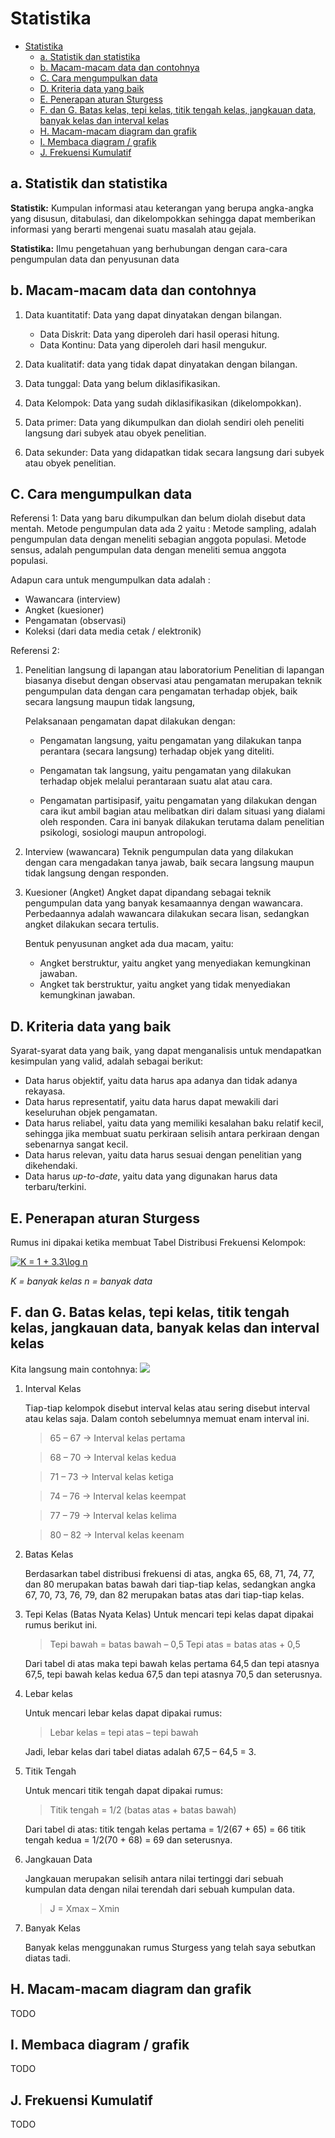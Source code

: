 # Statistika

- [Statistika](#statistika)
  - [a. Statistik dan statistika](#a-statistik-dan-statistika)
  - [b. Macam-macam data dan contohnya](#b-macam-macam-data-dan-contohnya)
  - [C. Cara mengumpulkan data](#c-cara-mengumpulkan-data)
  - [D. Kriteria data yang baik](#d-kriteria-data-yang-baik)
  - [E. Penerapan aturan Sturgess](#e-penerapan-aturan-sturgess)
  - [F. dan G. Batas kelas, tepi kelas, titik tengah kelas, jangkauan data, banyak kelas dan interval kelas](#f-dan-g-batas-kelas-tepi-kelas-titik-tengah-kelas-jangkauan-data-banyak-kelas-dan-interval-kelas)
  - [H. Macam-macam diagram dan grafik](#h-macam-macam-diagram-dan-grafik)
  - [I. Membaca diagram / grafik](#i-membaca-diagram--grafik)
  - [J. Frekuensi Kumulatif](#j-frekuensi-kumulatif)

## a. Statistik dan statistika

**Statistik:** Kumpulan informasi atau keterangan yang berupa angka-angka yang disusun, ditabulasi, dan dikelompokkan sehingga dapat memberikan informasi yang berarti mengenai suatu masalah atau gejala.

**Statistika:** Ilmu pengetahuan yang berhubungan dengan cara-cara pengumpulan data dan penyusunan data

## b. Macam-macam data dan contohnya

1. Data kuantitatif: Data yang dapat dinyatakan dengan bilangan.
   - Data Diskrit: Data yang diperoleh dari hasil operasi hitung.
   - Data Kontinu: Data yang diperoleh dari hasil mengukur.

2. Data kualitatif: data yang tidak dapat dinyatakan dengan bilangan.

3. Data tunggal: Data yang belum diklasifikasikan.
   
4. Data Kelompok: Data yang sudah diklasifikasikan (dikelompokkan).

5. Data primer: Data yang dikumpulkan dan diolah sendiri oleh peneliti langsung dari subyek atau obyek penelitian.

6. Data sekunder: Data yang didapatkan tidak secara langsung dari subyek atau obyek penelitian.

## C. Cara mengumpulkan data

Referensi 1:
Data yang baru dikumpulkan dan belum diolah disebut data mentah.
Metode pengumpulan data ada 2 yaitu :
Metode sampling, adalah pengumpulan data dengan meneliti sebagian anggota populasi.
Metode sensus, adalah pengumpulan data dengan meneliti semua anggota populasi.

Adapun cara untuk mengumpulkan data adalah :
- Wawancara (interview)
- Angket (kuesioner)
- Pengamatan (observasi)
- Koleksi (dari data media cetak / elektronik)

Referensi 2:
1. Penelitian langsung di lapangan atau laboratorium
   Penelitian di lapangan biasanya disebut dengan observasi atau pengamatan merupakan teknik pengumpulan data dengan cara pengamatan terhadap objek, baik secara langsung maupun tidak langsung,

   Pelaksanaan pengamatan dapat dilakukan dengan:
   - Pengamatan langsung, yaitu pengamatan yang dilakukan tanpa perantara (secara langsung) terhadap objek yang diteliti.
   
   - Pengamatan tak langsung, yaitu pengamatan yang dilakukan terhadap objek melalui perantaraan suatu alat atau cara.
   
   - Pengamatan partisipasif, yaitu pengamatan yang dilakukan dengan cara ikut ambil bagian atau melibatkan diri dalam situasi yang dialami oleh responden. Cara ini banyak dilakukan terutama dalam penelitian psikologi, sosiologi maupun antropologi.

2. Interview (wawancara)
   Teknik pengumpulan data yang dilakukan dengan cara mengadakan tanya jawab, baik secara langsung maupun tidak langsung dengan responden.

3. Kuesioner (Angket)
    Angket dapat dipandang sebagai teknik pengumpulan data yang banyak kesamaannya dengan wawancara. Perbedaannya adalah wawancara dilakukan secara lisan, sedangkan angket dilakukan secara tertulis.

    Bentuk penyusunan angket ada dua macam, yaitu:
   - Angket berstruktur, yaitu angket yang menyediakan kemungkinan jawaban.
   - Angket tak berstruktur, yaitu angket yang tidak menyediakan kemungkinan jawaban.

## D. Kriteria data yang baik

Syarat-syarat data yang baik, yang dapat menganalisis untuk mendapatkan kesimpulan yang valid, adalah sebagai berikut:
- Data harus objektif, yaitu data harus apa adanya dan tidak adanya rekayasa.
- Data harus representatif, yaitu data harus dapat mewakili dari keseluruhan objek pengamatan.
- Data harus reliabel, yaitu data yang memiliki kesalahan baku relatif kecil, sehingga jika membuat suatu perkiraan selisih antara perkiraan dengan sebenarnya sangat kecil.
- Data harus relevan, yaitu data harus sesuai dengan penelitian yang dikehendaki.
- Data harus *up-to-date*, yaitu data yang digunakan harus data terbaru/terkini.

## E. Penerapan aturan Sturgess

Rumus ini dipakai ketika membuat Tabel Distribusi Frekuensi Kelompok:

<a href="https://www.codecogs.com/eqnedit.php?latex=K&space;=&space;1&space;&plus;&space;3.3\log&space;n" target="_blank"><img src="https://latex.codecogs.com/gif.latex?K&space;=&space;1&space;&plus;&space;3.3\log&space;n" title="K = 1 + 3.3\log n" /></a>

*K = banyak kelas*
*n = banyak data*

## F. dan G. Batas kelas, tepi kelas, titik tengah kelas, jangkauan data, banyak kelas dan interval kelas

Kita langsung main contohnya:
![](https://4.bp.blogspot.com/_ijRvv-brogg/TUwc_wKuxcI/AAAAAAAAADo/nqk7cJuTt6U/s400/tabel%2Bdistribusi%2Bfrekuensi.JPG)

1. Interval Kelas

    Tiap-tiap kelompok disebut interval kelas atau sering disebut interval atau kelas saja. Dalam contoh sebelumnya memuat enam interval ini.
    
    > 65 – 67 → Interval kelas pertama
    
    > 68 – 70 → Interval kelas kedua
    
    > 71 – 73 → Interval kelas ketiga
    
    > 74 – 76 → Interval kelas keempat

    > 77 – 79 → Interval kelas kelima

    > 80 – 82 → Interval kelas keenam

2. Batas Kelas

    Berdasarkan tabel distribusi frekuensi di atas, angka 65, 68, 71, 74, 77, dan 80 merupakan batas bawah dari tiap-tiap kelas, sedangkan angka 67, 70, 73, 76, 79, dan 82 merupakan batas atas dari tiap-tiap kelas.

3. Tepi Kelas (Batas Nyata Kelas)
    Untuk mencari tepi kelas dapat dipakai rumus berikut ini.
    
    > Tepi bawah = batas bawah – 0,5
    > Tepi atas = batas atas + 0,5
    
    Dari tabel di atas maka tepi bawah kelas pertama 64,5 dan tepi atasnya 67,5, tepi bawah kelas kedua 67,5 dan tepi atasnya 70,5 dan seterusnya.

4. Lebar kelas

    Untuk mencari lebar kelas dapat dipakai rumus:

    > Lebar kelas = tepi atas – tepi bawah

    Jadi, lebar kelas dari tabel diatas adalah 67,5 – 64,5 = 3.

5. Titik Tengah

    Untuk mencari titik tengah dapat dipakai rumus:

    > Titik tengah = 1/2 (batas atas + batas bawah)

    Dari tabel di atas: titik tengah kelas pertama = 1/2(67 + 65) = 66 titik tengah kedua = 1/2(70 + 68) = 69 dan seterusnya.

6. Jangkauan Data
    
    Jangkauan merupakan selisih antara nilai tertinggi dari sebuah kumpulan data dengan nilai terendah dari sebuah kumpulan data. 

    > J = Xmax – Xmin

7. Banyak Kelas
   
    Banyak kelas menggunakan rumus Sturgess yang telah saya sebutkan diatas tadi.

## H. Macam-macam diagram dan grafik

TODO

## I. Membaca diagram / grafik

TODO

## J. Frekuensi Kumulatif

TODO